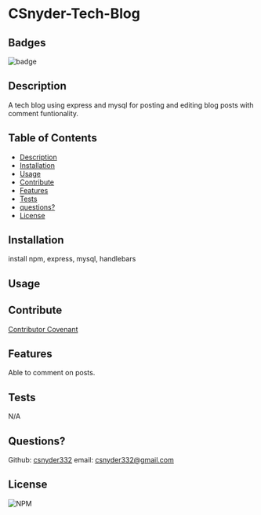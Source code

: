 # CSnyder-Tech-Blog
  
  ## Badges
  ![badge](https://img.shields.io/badge/license-Github,NPM-yellow)<br />
 
  ## Description
  A tech blog using express and mysql for posting and editing blog posts with comment funtionality.

  ## Table of Contents

  - [Description](#description)
  - [Installation](#installation)
  - [Usage](#usage)
  - [Contribute](#contribute)
  - [Features](#features)
  - [Tests](#tests)
  - [questions?](#Questions)
  - [License](#license)
  
  ## Installation
  install npm, express, mysql, handlebars

  ## Usage
  

  ## Contribute
  [Contributor Covenant](https://www.contributor-covenant.org/)
  


  ## Features
  Able to comment on posts.

  ## Tests
  N/A

  ## Questions?
  
  Github: [csnyder332](https://github.com/csnyder332)
  email: csnyder332@gmail.com

  ## License
  ![NPM](https://img.shields.io/npm/l/inquirer)
  
  
  